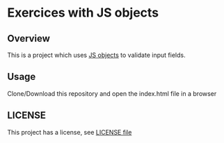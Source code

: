 # Exercices with JS objects
## Overview
This is a project which uses [JS objects](https://developer.mozilla.org/en-US/docs/Learn_web_development/Core/Scripting/Object_basics) to validate input fields.
## Usage
Clone/Download this repository and open the index.html file in a browser
## LICENSE
This project has a license, see [LICENSE file](https://github.com/E9cipher/js-objects/blob/master/LICENSE)
